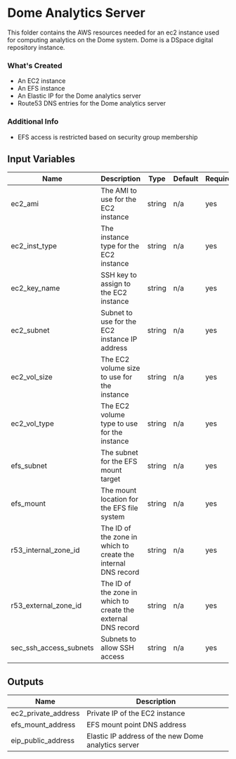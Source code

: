 # Dome Analytics Server

This folder contains the AWS resources needed for an ec2 instance used for
computing analytics on the Dome system. Dome is a DSpace digital repository
instance.

### What's Created
* An EC2 instance
* An EFS instance
* An Elastic IP for the Dome analytics server
* Route53 DNS entries for the Dome analytics server

### Additional Info
* EFS access is restricted based on security group membership

## Input Variables
| Name | Description | Type | Default | Required |
|------|-------------|------|---------|----------|
| ec2\_ami | The AMI to use for the EC2 instance | string | n/a | yes |
| ec2\_inst\_type | The instance type for the EC2 instance | string | n/a | yes |
| ec2\_key\_name | SSH key to assign to the EC2 instance | string | n/a | yes |
| ec2\_subnet | Subnet to use for the EC2 instance IP address | string | n/a | yes |
| ec2\_vol\_size | The EC2 volume size to use for the instance | string | n/a | yes |
| ec2\_vol\_type | The EC2 volume type to use for the instance | string | n/a | yes |
| efs\_subnet | The subnet for the EFS mount target | string | n/a | yes |
| efs\_mount | The mount location for the EFS file system | string | n/a | yes |
| r53\_internal\_zone\_id | The ID of the zone in which to create the internal DNS record | string | n/a | yes |
| r53\_external\_zone\_id | The ID of the zone in which to create the external DNS record | string | n/a | yes |
| sec\_ssh\_access\_subnets | Subnets to allow SSH access | string | n/a | yes |

## Outputs
| Name | Description |
|------|-------------|
| ec2_private_address | Private IP of the EC2 instance |
| efs\_mount\_address | EFS mount point DNS address |
| eip\_public\_address | Elastic IP address of the new Dome analytics server |
